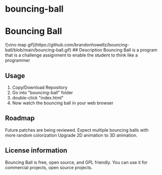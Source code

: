 # bouncing-ball
<h1>Bouncing Ball</h1>
![vino map gif](https://github.com/brandonhowellz/bouncing-ball/blob/main/bouncing-ball.gif)
## Description
Bouncing Ball is a program that is a challenge assignment to enable the student to think like a programmer

## Usage
<ol>
  <li>Copy/Download Repository</li>
  <li>Go into "bouncing-ball" folder</li>
  <li>double-click "index.html"</li>
  <li>Now watch the bouncing ball in your web browser</li>
</ol>

## Roadmap
Future patches are being reviewed.
Expect multiple bouncing balls with more random colorization
Upgrade 2D animation to 3D animation.

## License information

Bouncing Ball is free, open source, and GPL friendly. You can use it for
commercial projects, open source projects.
